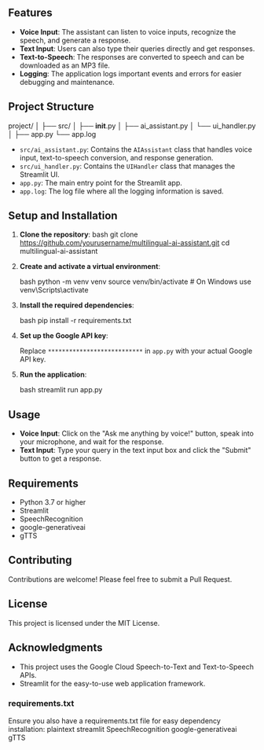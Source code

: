 ## Features

- **Voice Input**: The assistant can listen to voice inputs, recognize the speech, and generate a response.
- **Text Input**: Users can also type their queries directly and get responses.
- **Text-to-Speech**: The responses are converted to speech and can be downloaded as an MP3 file.
- **Logging**: The application logs important events and errors for easier debugging and maintenance.

## Project Structure
project/
│
├── src/
│   ├── __init__.py
│   ├── ai_assistant.py
│   └── ui_handler.py
│
├── app.py
└── app.log

- `src/ai_assistant.py`: Contains the `AIAssistant` class that handles voice input, text-to-speech conversion, and response generation.
- `src/ui_handler.py`: Contains the `UIHandler` class that manages the Streamlit UI.
- `app.py`: The main entry point for the Streamlit app.
- `app.log`: The log file where all the logging information is saved.

## Setup and Installation

1. **Clone the repository**:
bash
    git clone https://github.com/yourusername/multilingual-ai-assistant.git
    cd multilingual-ai-assistant
   
2. **Create and activate a virtual environment**:

   bash
    python -m venv venv
    source venv/bin/activate  # On Windows use venv\Scripts\activate
   
3. **Install the required dependencies**:

   bash
    pip install -r requirements.txt
   
4. **Set up the Google API key**:

    Replace `***************************` in `app.py` with your actual Google API key.

5. **Run the application**:

   bash
    streamlit run app.py
   
## Usage

- **Voice Input**: Click on the "Ask me anything by voice!" button, speak into your microphone, and wait for the response.
- **Text Input**: Type your query in the text input box and click the "Submit" button to get a response.

## Requirements

- Python 3.7 or higher
- Streamlit
- SpeechRecognition
- google-generativeai
- gTTS

## Contributing

Contributions are welcome! Please feel free to submit a Pull Request.

## License

This project is licensed under the MIT License.

## Acknowledgments

- This project uses the Google Cloud Speech-to-Text and Text-to-Speech APIs.
- Streamlit for the easy-to-use web application framework.
### requirements.txt

Ensure you also have a requirements.txt file for easy dependency installation:
plaintext
streamlit
SpeechRecognition
google-generativeai
gTTS